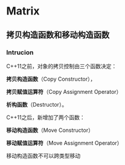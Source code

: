 # Matrix

## 拷贝构造函数和移动构造函数

### Intrucion

C++11之前，对象的拷贝控制由三个函数决定：

**拷贝构造函数**（Copy Constructor），

**拷贝赋值运算符**（Copy Assignment Operator）

**析构函数**（Destructor）。

C++11之后，新增加了两个函数：

**移动构造函数**（Move Constructor）

**移动赋值运算符**（Move Assignment Operator）

移动构造函数不可以跨类型移动